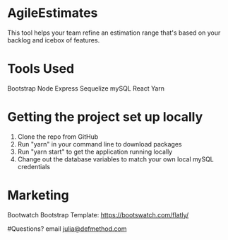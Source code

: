 # AgileEstimates
This tool helps your team refine an estimation range that's based on your backlog and icebox of features. 

# Tools Used
Bootstrap
Node
Express
Sequelize 
mySQL
React 
Yarn 

# Getting the project set up locally 

1. Clone the repo from GitHub 
2. Run "yarn" in your command line to download packages 
3. Run "yarn start" to get the application running locally 
4. Change out the database variables to match your own local mySQL credentials 

# Marketing
Bootwatch Bootstrap Template: 
https://bootswatch.com/flatly/

#Questions? 
email julia@defmethod.com 